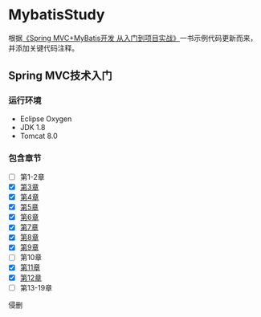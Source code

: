 # MybatisStudy

根据[《Spring MVC+MyBatis开发 从入门到项目实战》](https://item.jd.com/12308496.html)一书示例代码更新而来，并添加关键代码注释。

## Spring MVC技术入门

### 运行环境

+ Eclipse Oxygen
+ JDK 1.8
+ Tomcat 8.0

### 包含章节

+ [ ] 第1-2章
+ [x] [第3章](https://github.com/dalongm/MybatisStudy/tree/master)
+ [x] [第4章](https://github.com/dalongm/MybatisStudy/tree/chapter4)
+ [x] [第5章](https://github.com/dalongm/MybatisStudy/tree/chapter5)
+ [x] [第6章](https://github.com/dalongm/MybatisStudy/tree/chapter6)
+ [x] [第7章](https://github.com/dalongm/MybatisStudy/tree/chapter7)
+ [x] [第8章](https://github.com/dalongm/MybatisStudy/tree/chapter8)
+ [x] [第9章](https://github.com/dalongm/MybatisStudy/tree/chapter9)
+ [ ] 第10章
+ [x] [第11章](https://github.com/dalongm/MybatisStudy/tree/chapter11)
+ [x] [第12章](https://github.com/dalongm/MybatisStudy/tree/chapter12)
+ [ ] 第13-19章

侵删
